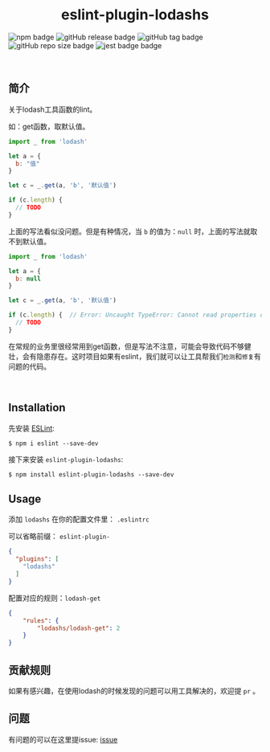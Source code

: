 <h1 align="center">eslint-plugin-lodashs</h1>

<!-- Badge -->
![npm badge](https://img.shields.io/npm/v/eslint-plugin-lodashs)
![gitHub release badge](https://img.shields.io/github/v/release/Gavin-yh/eslint-plugin-lodashs)
![gitHub tag badge](https://img.shields.io/github/v/tag/Gavin-yh/eslint-plugin-lodashs)
![gitHub repo size badge](https://img.shields.io/github/repo-size/Gavin-yh/eslint-plugin-lodashs)
![jest badge badge](https://img.shields.io/badge/unit%20test-jest-yellowgreen)

</br>

## 简介
关于lodash工具函数的lint。

如：get函数，取默认值。

```js
import _ from 'lodash'

let a = {
  b: "值"
}

let c = _.get(a, 'b', '默认值')

if (c.length) {
  // TODO
}
```

上面的写法看似没问题。但是有种情况，当 `b` 的值为：`null` 时，上面的写法就取不到默认值。


```js
import _ from 'lodash'

let a = {
  b: null
}

let c = _.get(a, 'b', '默认值')

if (c.length) {  // Error: Uncaught TypeError: Cannot read properties of null (reading 'length')
  // TODO
}
```

在常规的业务里很经常用到get函数，但是写法不注意，可能会导致代码不够健壮，会有隐患存在。这时项目如果有eslint，我们就可以让工具帮我们`检测`和`修复`有问题的代码。

</br>

## Installation

先安装 [ESLint](http://eslint.org):

```
$ npm i eslint --save-dev
```

接下来安装 `eslint-plugin-lodashs`:

```
$ npm install eslint-plugin-lodashs --save-dev
```


## Usage

添加 `lodashs` 在你的配置文件里： `.eslintrc`

可以省略前缀： `eslint-plugin-`

```json
{
  "plugins": [
    "lodashs"
  ]
}
```


配置对应的规则：`lodash-get`

```json
{
    "rules": {
        "lodashs/lodash-get": 2
    }
}
```

## 贡献规则
如果有感兴趣，在使用lodash的时候发现的问题可以用工具解决的，欢迎提 `pr` 。


## 问题
有问题的可以在这里提issue: [issue](https://github.com/Gavin-yh/eslint-plugin-lodashs/issues)





